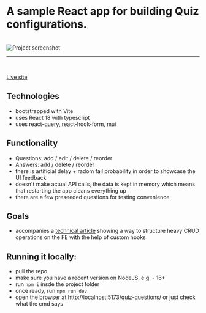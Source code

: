 # A sample React app for building Quiz configurations.

<br />

<img src="https://i.imgur.com/63lrcDr.png" alt="Project screenshot" />

---

<br />

[Live site](https://zdravkokirilov.github.io/quiz-questions/)


## Technologies

- bootstrapped with Vite
- uses React 18 with typescript
- uses react-query, react-hook-form, mui

## Functionality

- Questions: add / edit / delete / reorder
- Answers: add / delete / reorder
- there is artificial delay + radom fail probability in order to showcase the UI feedback
- doesn't make actual API calls, the data is kept in memory which means that restarting the app cleans everything up
- there are a few preseeded questions for testing convenience

## Goals

- accompanies a [technical article](https://dev.to/zdravkokirilov/the-hook-of-all-trades-or-how-i-simplify-big-react-components-bod) showing a way to structure heavy CRUD operations on the FE with the help of custom hooks

## Running it locally:

- pull the repo
- make sure you have a recent version on NodeJS, e.g. - 16+
- run ```npm i``` insde the project folder
- once ready, run ```npm run dev```
- open the browser at http://localhost:5173/quiz-questions/ or just check what the cmd says



